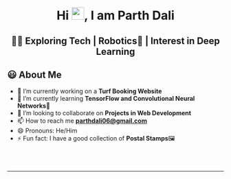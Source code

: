 <h1 align="center">Hi <img src="https://github.com/TheDudeThatCode/TheDudeThatCode/blob/master/Assets/Hi.gif" width="29px">, I am Parth Dali</h1>
<h2 align="center">👨‍💻 Exploring Tech | Robotics🤖 | Interest in Deep Learning</h2>
<!-- <img width="35%" align="right" alt="Github" src="https://user-images.githubusercontent.com/48678280/88862734-4903af80-d201-11ea-968b-9c939d88a37c.gif"/> -->

## 😃 About Me
- 🔭 I’m currently working on a **Turf Booking Website** 
- 🌱 I’m currently learning **TensorFlow and Convolutional Neural Networks**📸
- 👯 I’m looking to collaborate on **Projects in Web Development**
- 📫 How to reach me **parthdali06@gmail.com**
- 😄 Pronouns: He/Him
- ⚡ Fun fact: I have a good collection of **Postal Stamps**🖼
<!-- - 🙌Active in Communities: Robotics Team of my College -->
<br><br>

<hr \>

<!-- <h3 align="center">A passionate Web developer and Robotics Enthusiast</h3> -->
<!--
- 🤔 I’m looking for help with ...
- 💬 Ask me about ...
-->
